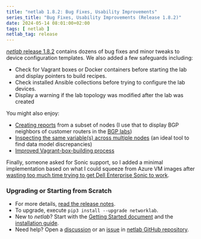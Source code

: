 ```yaml
---
title: "netlab 1.8.2: Bug Fixes, Usability Improvements"
series_title: "Bug Fixes, Usability Improvements (Release 1.8.2)"
date: 2024-05-14 08:01:00+02:00
tags: [ netlab ]
netlab_tag: release
---
```

[_netlab_ release 1.8.2](https://netlab.tools/release/1.8/#release-1-8-2) contains dozens of bug fixes and minor tweaks to device configuration templates. We also added a few safeguards including:

* Check for Vagrant boxes or Docker containers before starting the lab and display pointers to build recipes.
* Check installed Ansible collections before trying to configure the lab devices.
* Display a warning if the lab topology was modified after the lab was created
<!--more-->
You might also enjoy:

* [Creating reports](https://netlab.tools/netlab/report/#netlab-report) from a subset of nodes (I use that to display BGP neighbors of customer routers in the [BGP labs](https://bgplabs.net/))
* [Inspecting the same variable(s) across multiple nodes](https://netlab.tools/netlab/inspect/#node-inspection-examples) (an ideal tool to find data model discrepancies)
* [Improved Vagrant-box-building process](https://netlab.tools/release/1.8/#release-1-8-2-vagrant)

Finally, someone asked for Sonic support, so I added a minimal implementation based on what I could squeeze from Azure VM images after [wasting too much time trying to get Dell Enterprise Sonic to work](/2024/05/too-stupid-to-make-it-work.html).

### Upgrading or Starting from Scratch

* For more details, [read the release notes](https://netlab.tools/release/1.8/#release-1-8-2).
* To upgrade, execute `pip3 install --upgrade networklab`.
* New to *netlab*? Start with the [Getting Started document](https://netlab.tools/tutorials/) and the [installation guide](https://netlab.tools/install/).
* Need help? Open a [discussion](https://github.com/ipspace/netlab/discussions) or an [issue](https://github.com/ipspace/netlab/issues) in [netlab GitHub repository](https://github.com/ipspace/netlab).
